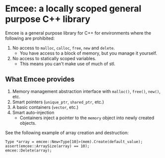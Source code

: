 Emcee: a locally scoped general purpose C++ library
===================================================

Emcee is a general purpose library for C++ for environments where the following
are prohibited:

1. No access to `malloc`, `calloc`, `free`, `new` and `delete`.
    * You have access to a block of memory, but you manage it yourself.
2. No access to statically scoped variables.
    * This means you can't make use of much of stl.



What Emcee provides
-------------------

1. Memory management abstraction interface with `malloc()`, `free()`, `new()`, etc.
2. Smart pointers (`unique_ptr`, `shared_ptr`, etc.)
3. A basic containers (`vector`, etc.)
4. Smart auto-injection
    * Containers inject a pointer to the `memory` object into newly created
      objects.

See the following example of array creation and destruction:
 
    Type *array = emcee::New<Type[10]>(mem).Create(default_value);
    assert(emcee::ArraySize(array) == 10);
    emcee::Delete(array);

